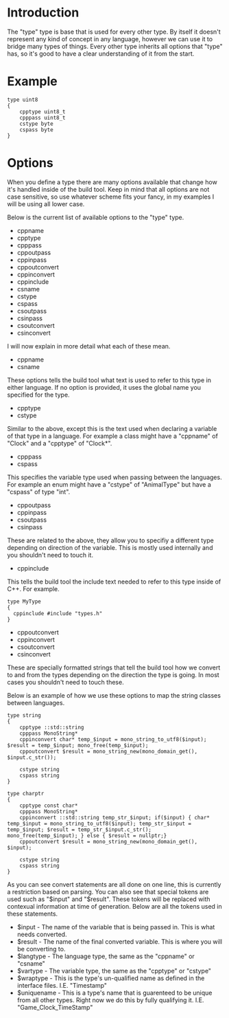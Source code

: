 # Introduction

The "type" type is base that is used for every other type.  By itself it doesn't represent any kind of concept in any language, however we can use it to bridge many types of things.  Every other type inherits all options that "type" has, so it's good to have a clear understanding of it from the start.

# Example

```
type uint8
{
    cpptype uint8_t
    cpppass uint8_t
    cstype byte
    cspass byte
}
```

# Options

When you define a type there are many options available that change how it's handled inside of the build tool.  Keep in mind that all options are not case sensitive, so use whatever scheme fits your fancy, in my examples I will be using all lower case.

Below is the current list of available options to the "type" type.

* cppname
* cpptype
* cpppass
* cppoutpass
* cppinpass
* cppoutconvert
* cppinconvert
* cppinclude
* csname
* cstype
* cspass
* csoutpass
* csinpass
* csoutconvert
* csinconvert

I will now explain in more detail what each of these mean.

* cppname
* csname

These options tells the build tool what text is used to refer to this type in either language.  If no option is provided, it uses the global name you specified for the type.

* cpptype
* cstype

Similar to the above, except this is the text used when declaring a variable of that type in a language.  For example a class might have a "cppname" of "Clock" and a "cpptype" of "Clock*".

* cpppass
* cspass

This specifies the variable type used when passing between the languages.  For example an enum might have a "cstype" of "AnimalType" but have a "cspass" of type "int".

* cppoutpass
* cppinpass
* csoutpass
* csinpass

These are related to the above, they allow you to specifiy a different type depending on direction of the variable.  This is mostly used internally and you shouldn't need to touch it.

* cppinclude

This tells the build tool the include text needed to refer to this type inside of C++.  For example.

```
type MyType
{
  cppinclude #include "types.h"
}
```

* cppoutconvert
* cppinconvert
* csoutconvert
* csinconvert

These are specially formatted strings that tell the build tool how we convert to and from the types depending on the direction the type is going.  In most cases you shouldn't need to touch these.

Below is an example of how we use these options to map the string classes between languages.

```
type string
{
    cpptype ::std::string
    cpppass MonoString*
    cppinconvert char* temp_$input = mono_string_to_utf8($input); $result = temp_$input; mono_free(temp_$input);
    cppoutconvert $result = mono_string_new(mono_domain_get(), $input.c_str());
	
    cstype string
    cspass string
}

type charptr
{
    cpptype const char*
    cpppass MonoString*
    cppinconvert ::std::string temp_str_$input; if($input) { char* temp_$input = mono_string_to_utf8($input); temp_str_$input = temp_$input; $result = temp_str_$input.c_str(); mono_free(temp_$input); } else { $result = nullptr;}
    cppoutconvert $result = mono_string_new(mono_domain_get(), $input);
	
    cstype string
    cspass string
}
```

As you can see convert statements are all done on one line, this is currently a restriction based on parsing.  You can also see that special tokens are used such as "$input" and "$result".  These tokens will be replaced with contexual information at time of generation.  Below are all the tokens used in these statements.

* $input - The name of the variable that is being passed in. This is what needs converted.
* $result - The name of the final converted variable.  This is where you will be converting to.
* $langtype - The language type, the same as the "cppname" or "csname"
* $vartype - The variable type, the same as the "cpptype" or "cstype"
* $wraptype - This is the type's un-qualified name as defined in the interface files. I.E. "Timestamp"
* $uniquename - This is a type's name that is guarenteed to be unique from all other types.  Right now we do this by fully qualifying it. I.E. "Game_Clock_TimeStamp"
